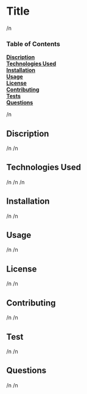 # **Title**
/n
### Table of Contents
**[Discription](#discription)**<br>
**[Technologies Used](#technologies-used)**<br>
**[Installation](#installation)**<br>
**[Usage](#usage)**<br>
**[License](#license)**<br>
**[Contributing](#contributing)**<br>
**[Tests](#tests)**<br>
**[Questions](#Questions)**<br>

/n
## Discription 
/n
/n
## Technologies Used
/n
/n
/n
## Installation
/n
/n
## Usage
/n
/n
## License
/n
/n
## Contributing 
/n
/n
## Test
/n 
/n
## Questions
/n
/n
